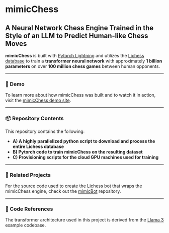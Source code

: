 # mimicChess

## A Neural Network Chess Engine Trained in the Style of an LLM to Predict Human-like Chess Moves

**mimicChess** is built with [Pytorch Lightning](https://lightning.ai) and utilizes the [Lichess database](https://database.lichess.org) to train a **transformer neural network** with approximately **1 billion parameters** on over **100 million chess games** between human opponents.

---

### 🔗 Demo

To learn more about how mimicChess was built and to watch it in action, visit the [mimicChess demo site](https://chessbot.michaelhorgan.me).

---

### 📦 Repository Contents

This repository contains the following:

- **A) A highly parallelized python script to download and process the entire Lichess database**
- **B) Pytorch code to train mimicChess on the resulting dataset**
- **C) Provisioning scripts for the cloud GPU machines used for training**

---

### 🤖 Related Projects

For the source code used to create the Lichess bot that wraps the mimicChess engine, check out the [mimicBot](https://github.com/nrxszvo/mimicBot) repository.

---

### 🔧 Code References

The transformer architecture used in this project is derived from the [Llama 3](https://github.com/meta-llama/llama-models/blob/main/models/llama3/reference_impl/model.py) example codebase.

